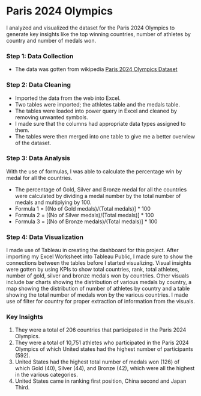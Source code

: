 # Paris 2024 Olympics
I analyzed and visualized the dataset for the Paris 2024 Olympics to generate key insights like the top winning countries, number of athletes by country and number of medals won.
### Step 1: Data Collection
* The data was gotten from wikipedia [Paris 2024 Olympics Dataset](https://en.wikipedia.org/wiki/2024_Summer_Olympics)
### Step 2: Data Cleaning 
* Imported the data from the web into Excel.
* Two tables were imported; the athletes table and the medals table.
* The tables were loaded into power query in Excel and cleaned by removing unwanted symbols.
* I made sure that the columns had appropriate data types assigned to them.
* The tables were then merged into one table to give me a better overview of the dataset.
### Step 3: Data Analysis 
With the use of formulas, I was able to calculate the percentage win by medal for all the countries. 
* The percentage of Gold, Silver and Bronze medal for all the countries were calculated by dividing a medal number by the total number of medals and multiplying by 100.
* Formula 1 = [(No of Gold medals)/(Total medals)] * 100
* Formula 2 = [(No of Silver medals)/(Total medals)] * 100
* Formula 3 = [(No of Bronze medals)/(Total medals)] * 100
### Step 4: Data Visualization
I made use of Tableau in creating the dashboard for this project. After importing my Excel Worksheet into Tableau Public, I made sure to show the connections between the tables before I started visualizing. Visual insights were gotten by using KPIs to show total countries, rank, total athletes, number of gold, silver and bronze medals won by countries. Other visuals include bar charts showing the distribution of various medals by country, a map showing the distribution of number of athletes by country and a table showing the total number of medals won by the various countries. I made use of filter for country for proper extraction of information from the visuals. 
### Key Insights
1. They were a total of 206 countries that participated in the Paris 2024 Olympics.
2. They were a total of 10,751 athletes who participated in the Paris 2024 Olympics of which United states had the highest number of participants (592).
3. United States had the highest total number of medals won (126) of which Gold (40), Silver (44), and Bronze (42), which were all the highest in the various categories.
4. United States came in ranking first position, China second and Japan Third. 
